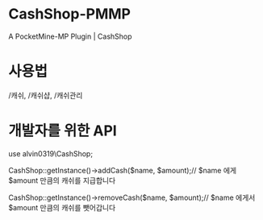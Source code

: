 # CashShop-PMMP
A PocketMine-MP Plugin | CashShop

# 사용법

/캐쉬, /캐쉬샵, /캐쉬관리

# 개발자를 위한 API

use alvin0319\CashShop;

CashShop::getInstance()->addCash($name, $amount);// $name 에게 $amount 만큼의 캐쉬를 지급합니다

CashShop::getInstance()->removeCash($name, $amount);// $name 에게서 $amount 만큼의 캐쉬를 뺏어갑니다
